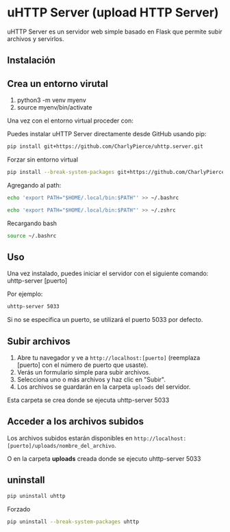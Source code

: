# uHTTP Server  (upload HTTP Server)

uHTTP Server es un servidor web simple basado en Flask que permite subir archivos y servirlos.

## Instalación

## Crea un entorno virutal
1. python3 -m venv myenv
2. source myenv/bin/activate

Una vez con el entorno virtual proceder con:


Puedes instalar uHTTP Server directamente desde GitHub usando pip:

```bash
pip install git+https://github.com/CharlyPierce/uhttp.server.git
```

Forzar sin entorno virtual
```bash
pip install --break-system-packages git+https://github.com/CharlyPierce/uhttp.server.git
```

Agregando al path:
```bash
echo 'export PATH="$HOME/.local/bin:$PATH"' >> ~/.bashrc
```
```bash
echo 'export PATH="$HOME/.local/bin:$PATH"' >> ~/.zshrc
```

Recargando bash
```bash
source ~/.bashrc
```
## Uso

Una vez instalado, puedes iniciar el servidor con el siguiente comando:
uhttp-server [puerto]

Por ejemplo:
```bash
uhttp-server 5033
```

Si no se especifica un puerto, se utilizará el puerto 5033 por defecto.

## Subir archivos

1. Abre tu navegador y ve a `http://localhost:[puerto]` (reemplaza [puerto] con el número de puerto que usaste).
2. Verás un formulario simple para subir archivos.
3. Selecciona uno o más archivos y haz clic en "Subir".
4. Los archivos se guardarán en la carpeta `uploads` del servidor.

Esta carpeta se crea donde se ejecuta uhttp-server 5033

## Acceder a los archivos subidos

Los archivos subidos estarán disponibles en `http://localhost:[puerto]/uploads/nombre_del_archivo`.

O en la carpeta **uploads** creada donde se ejecuto uhttp-server 5033

## uninstall
```bash
pip uninstall uhttp
```

Forzado
```bash
pip uninstall --break-system-packages uhttp
```